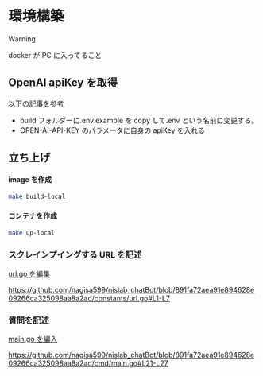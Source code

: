 # 環境構築

> [!WARNING]
> docker が PC に入ってること

## OpenAI apiKey を取得

[以下の記事を参考](https://nicecamera.kidsplates.jp/help/6648/)

- build フォルダーに.env.example を copy して.env という名前に変更する。
- OPEN-AI-API-KEY のパラメータに自身の apiKey を入れる

## 立ち上げ

#### image を作成

```bash
make build-local
```

#### コンテナを作成

```bash
make up-local
```

### スクレインプイングする URL を記述

[url.go を編集](../constants/url.go)


https://github.com/nagisa599/nislab_chatBot/blob/891fa72aea91e894628e09266ca325098aa8a2ad/constants/url.go#L1-L7
### 質問を記述

[main.go を編入](../cmd/main.go)

https://github.com/nagisa599/nislab_chatBot/blob/891fa72aea91e894628e09266ca325098aa8a2ad/cmd/main.go#L21-L27
